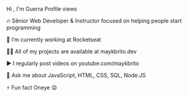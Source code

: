 Hi , I'm Guerra
Profile views

🔥 Sênior Web Developer & Instructor focused on helping people start programming

🔭 I’m currently working at Rocketseat

👨‍💻 All of my projects are available at maykbrito.dev

▶️ I regularly post videos on youtube.com/maykbrito

💬 Ask me about JavaScript, HTML, CSS, SQL, Node.JS

⚡ Fun fact Oneye 😜
